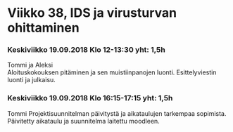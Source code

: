 # Viikko 38, IDS ja virusturvan ohittaminen

### Keskiviikko 19.09.2018 Klo 12-13:30 yht: 1,5h
Tommi ja Aleksi  
Aloituskokouksen pitäminen ja sen muistiinpanojen luonti. Esittelyviestin luonti ja julkaisu.  


### Keskiviikko 19.09.2018 Klo 16:15-17:15 yht: 1,5h
Tommi
Projektisuunnitelman päivitystä ja aikataulujen tarkempaa sopimista. Päivitetty aikataulu ja suunnitelma laitettu moodleen.
